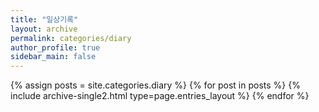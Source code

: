 ```yaml
---
title: "일상기록"
layout: archive
permalink: categories/diary
author_profile: true
sidebar_main: false
---
```




{% assign posts = site.categories.diary %}
{% for post in posts %} {% include archive-single2.html type=page.entries_layout %} {% endfor %}
